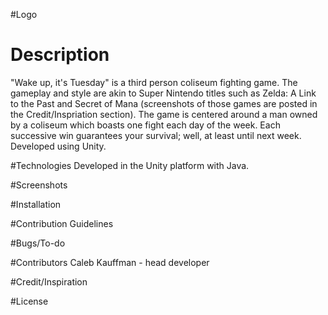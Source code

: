 #Logo

# Description
"Wake up, it's Tuesday" is a third person coliseum fighting game. The gameplay and style are akin to Super Nintendo titles such as Zelda: A Link to the Past and Secret of Mana (screenshots of those games are posted in the Credit/Inspriation section). The game is centered around a man owned by a coliseum which boasts one fight each day of the week. Each successive win guarantees your survival; well, at least until next week. Developed using Unity.

#Technologies
Developed in the Unity platform with Java.

#Screenshots

#Installation

#Contribution Guidelines

#Bugs/To-do

#Contributors
Caleb Kauffman - head developer

#Credit/Inspiration

#License
